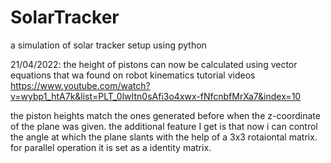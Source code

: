 # SolarTracker
a simulation of solar tracker setup using python

21/04/2022:
the height of pistons can now be calculated using vector equations that wa found on robot kinematics tutorial videos
https://www.youtube.com/watch?v=wybp1_htA7k&list=PLT_0lwItn0sAfi3o4xwx-fNfcnbfMrXa7&index=10

the piston heights match the ones generated before when the z-coordinate of the plane was given. the additional feature I get is that now i can control the angle at which the plane slants with the help of a 3x3 rotaiontal matrix. for parallel operation it is set as a identity matrix.

